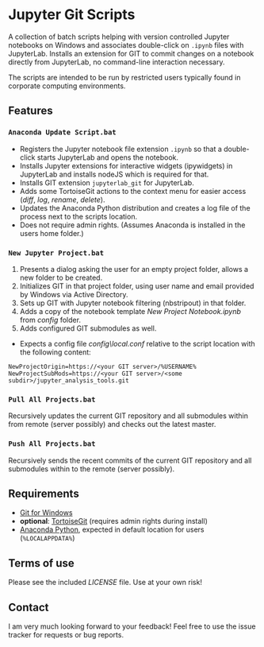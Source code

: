 # Jupyter Git Scripts

A collection of batch scripts helping with version controlled Jupyter
notebooks on Windows and associates double-click on `.ipynb` files with JupyterLab.
Installs an extension for GIT to commit changes on a notebook
directly from JupyterLab, no command-line interaction necessary.

The scripts are intended to be run by restricted users
typically found in corporate computing environments.

## Features

### `Anaconda Update Script.bat`

- Registers the Jupyter notebook file extension `.ipynb` so that a double-click
  starts JupyterLab and opens the notebook.
- Installs Jupyter extensions for interactive widgets (ipywidgets) in JupyterLab
  and installs nodeJS which is required for that.
- Installs GIT extension `jupyterlab_git` for JupyterLab.
- Adds some TortoiseGit actions to the context menu for easier access (*diff*, *log*, *rename*, *delete*).
- Updates the Anaconda Python distribution
  and creates a log file of the process next to the scripts location.
- Does not require admin rights.
  (Assumes Anaconda is installed in the users home folder.)

### `New Jupyter Project.bat`

1. Presents a dialog asking the user for an empty project folder,
   allows a new folder to be created.
2. Initializes GIT in that project folder, using user name and email provided
   by Windows via Active Directory.
3. Sets up GIT with Jupyter notebook filtering (nbstripout) in that folder.
4. Adds a copy of the notebook template *New Project Notebook.ipynb* from *config* folder.
5. Adds configured GIT submodules as well.

- Expects a config file *config\local.conf* relative to the script location
  with the following content:

```
NewProjectOrigin=https://<your GIT server>/%USERNAME%
NewProjectSubMods=https://<your GIT server>/<some subdir>/jupyter_analysis_tools.git
```

### `Pull All Projects.bat`

Recursively updates the current GIT repository and all submodules within from
remote (server possibly) and checks out the latest master.

### `Push All Projects.bat`

Recursively sends the recent commits of the current GIT repository and all
submodules within to the remote (server possibly).

## Requirements

- [Git for Windows](https://git-scm.com/download/win)
- **optional**: [TortoiseGit](https://tortoisegit.org/download/)
  (requires admin rights during install)
- [Anaconda Python](https://www.anaconda.com/distribution/),
  expected in default location for users (`%LOCALAPPDATA%`)

## Terms of use

Please see the included *LICENSE* file.
Use at your own risk!

## Contact

I am very much looking forward to your feedback!
Feel free to use the issue tracker for requests or bug reports.
